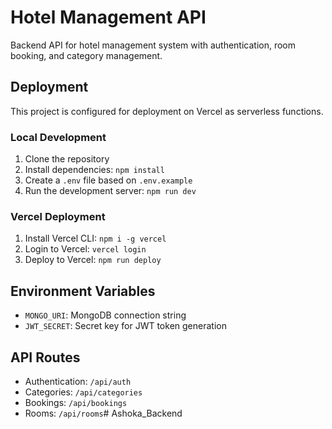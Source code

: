 # Hotel Management API

Backend API for hotel management system with authentication, room booking, and category management.

## Deployment

This project is configured for deployment on Vercel as serverless functions.

### Local Development

1. Clone the repository
2. Install dependencies: `npm install`
3. Create a `.env` file based on `.env.example`
4. Run the development server: `npm run dev`

### Vercel Deployment

1. Install Vercel CLI: `npm i -g vercel`
2. Login to Vercel: `vercel login`
3. Deploy to Vercel: `npm run deploy`

## Environment Variables

- `MONGO_URI`: MongoDB connection string
- `JWT_SECRET`: Secret key for JWT token generation

## API Routes

- Authentication: `/api/auth`
- Categories: `/api/categories`
- Bookings: `/api/bookings`
- Rooms: `/api/rooms`#   A s h o k a _ B a c k e n d  
 